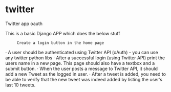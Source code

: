 # twitter
Twitter app oauth

This is a basic Django APP which does the below stuff

         Create a login button in the home page
·        A user should be authenticated using Twitter API (oAuth) - you can use any twitter python libs
·        After a successful login (using Twitter API) print the users name in a new page. This page should also have a textbox and a submit button.
·        When the user posts a message to Twitter API, it should add a new Tweet as the logged in user.
·        After a tweet is added, you need to be able to verify that the new tweet was indeed added by listing the user’s last 10 tweets.
